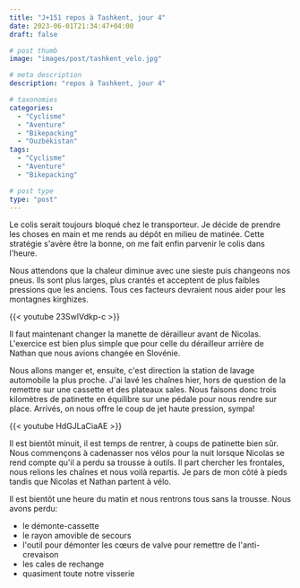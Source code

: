 ```yaml
---
title: "J+151 repos à Tashkent, jour 4"
date: 2023-06-01T21:34:47+04:00
draft: false

# post thumb
image: "images/post/tashkent_velo.jpg"

# meta description
description: "repos à Tashkent, jour 4"

# taxonomies
categories:
  - "Cyclisme" 
  - "Aventure" 
  - "Bikepacking"
  - "Ouzbékistan" 
tags:
  - "Cyclisme" 
  - "Aventure" 
  - "Bikepacking" 

# post type
type: "post"
---
```


Le colis serait toujours bloqué chez le transporteur. Je décide de prendre les choses en main et me rends au dépôt en milieu de matinée. Cette stratégie s'avère être la bonne, on me fait enfin parvenir le colis dans l'heure. 

Nous attendons que la chaleur diminue avec une sieste puis changeons nos pneus. Ils sont plus larges, plus crantés et acceptent de plus faibles pressions que les anciens. Tous ces facteurs devraient nous aider pour les montagnes kirghizes. 

{{< youtube 23SwlVdkp-c >}}

Il faut maintenant changer la manette de dérailleur avant de Nicolas. L'exercice est bien plus simple que pour celle du dérailleur arrière de Nathan que nous avions changée en Slovénie.

Nous allons manger et, ensuite, c'est direction la station de lavage automobile la plus proche. J'ai lavé les chaînes hier, hors de question de la remettre sur une cassette et des plateaux sales. Nous faisons donc trois kilomètres de patinette en équilibre sur une pédale pour nous rendre sur place. Arrivés, on nous offre le coup de jet haute pression, sympa!

{{< youtube HdGJLaCiaAE >}}

Il est bientôt minuit, il est temps de rentrer, à coups de patinette bien sûr. Nous commençons à cadenasser nos vélos pour la nuit lorsque Nicolas se rend compte qu'il a perdu sa trousse à outils. Il part chercher les frontales, nous relions les chaînes et nous voilà repartis. Je pars de mon côté à pieds tandis que Nicolas et Nathan partent à vélo. 

Il est bientôt une heure du matin et nous rentrons tous sans la trousse. Nous avons perdu:
- le démonte-cassette
- le rayon amovible de secours
- l'outil pour démonter les cœurs de valve pour remettre de l'anti-crevaison
- les cales de rechange
- quasiment toute notre visserie

